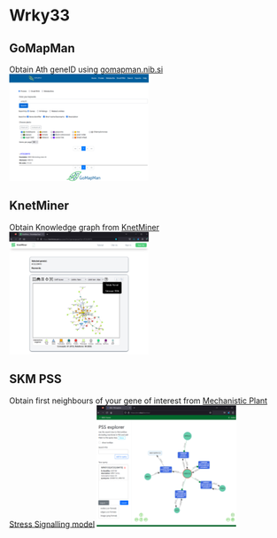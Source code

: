 # Wrky33
## GoMapMan
Obtain Ath geneID using [gomapman.nib.si](https://gomapman.nib.si/search)
<img src="https://github.com/NIB-SI/DiNAR/blob/master/subApps/KnetMiners'_customNet/figs/GMM.png" width=50% height=50%>

## KnetMiner
Obtain Knowledge graph from [KnetMiner](https://knetminer.com/poaceae/html/genepage.jsp?list=AT2G38470)
<img src="https://github.com/NIB-SI/DiNAR/blob/master/subApps/KnetMiners'_customNet/figs/KnetMiner.png" width=50% height=50%>

## SKM PSS
Obtain first neighbours of your gene of interest from [Mechanistic Plant Stress Signalling model](https://skm.nib.si/biomine/)
<img src="https://github.com/NIB-SI/DiNAR/blob/master/subApps/KnetMiners'_customNet/figs/SKM-PSS.png" width=50% height=50%>
